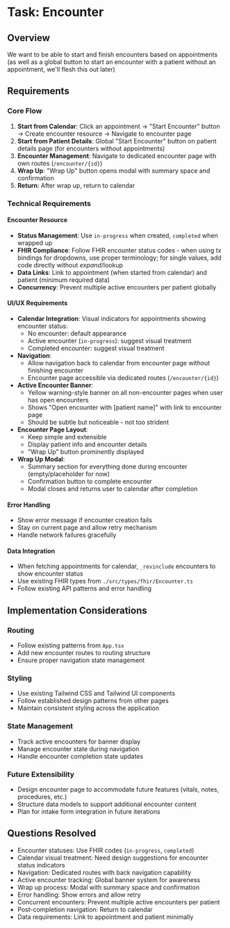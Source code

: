 # Task: Encounter

## Overview

We want to be able to start and finish encounters based on appointments (as well as a global button to start an encounter with a patient without an appointment, we'll flesh this out later)

## Requirements

### Core Flow
1. **Start from Calendar**: Click an appointment → "Start Encounter" button → Create encounter resource → Navigate to encounter page
2. **Start from Patient Details**: Global "Start Encounter" button on patient details page (for encounters without appointments)
3. **Encounter Management**: Navigate to dedicated encounter page with own routes (`/encounter/{id}`)
4. **Wrap Up**: "Wrap Up" button opens modal with summary space and confirmation
5. **Return**: After wrap up, return to calendar

### Technical Requirements

#### Encounter Resource
- **Status Management**: Use `in-progress` when created, `completed` when wrapped up
- **FHIR Compliance**: Follow FHIR encounter status codes - when using tx bindings for dropdowns, use proper terminology; for single values, add code directly without $expand/$lookup
- **Data Links**: Link to appointment (when started from calendar) and patient (minimum required data)
- **Concurrency**: Prevent multiple active encounters per patient globally

#### UI/UX Requirements
- **Calendar Integration**: Visual indicators for appointments showing encounter status:
  - No encounter: default appearance
  - Active encounter (`in-progress`): suggest visual treatment 
  - Completed encounter: suggest visual treatment
- **Navigation**: 
  - Allow navigation back to calendar from encounter page without finishing encounter
  - Encounter page accessible via dedicated routes (`/encounter/{id}`)
- **Active Encounter Banner**: 
  - Yellow warning-style banner on all non-encounter pages when user has open encounters
  - Shows "Open encounter with [patient name]" with link to encounter page
  - Should be subtle but noticeable - not too strident
- **Encounter Page Layout**: 
  - Keep simple and extensible
  - Display patient info and encounter details
  - "Wrap Up" button prominently displayed
- **Wrap Up Modal**: 
  - Summary section for everything done during encounter (empty/placeholder for now)
  - Confirmation button to complete encounter
  - Modal closes and returns user to calendar after completion

#### Error Handling
- Show error message if encounter creation fails
- Stay on current page and allow retry mechanism
- Handle network failures gracefully

#### Data Integration
- When fetching appointments for calendar, `_revinclude` encounters to show encounter status
- Use existing FHIR types from `./src/types/fhir/Encounter.ts`
- Follow existing API patterns and error handling

## Implementation Considerations

### Routing
- Follow existing patterns from `App.tsx`
- Add new encounter routes to routing structure
- Ensure proper navigation state management

### Styling
- Use existing Tailwind CSS and Tailwind UI components
- Follow established design patterns from other pages
- Maintain consistent styling across the application

### State Management
- Track active encounters for banner display
- Manage encounter state during navigation
- Handle encounter completion state updates

### Future Extensibility
- Design encounter page to accommodate future features (vitals, notes, procedures, etc.)
- Structure data models to support additional encounter content
- Plan for intake form integration in future iterations

## Questions Resolved
- Encounter statuses: Use FHIR codes (`in-progress`, `completed`)
- Calendar visual treatment: Need design suggestions for encounter status indicators
- Navigation: Dedicated routes with back navigation capability
- Active encounter tracking: Global banner system for awareness
- Wrap up process: Modal with summary space and confirmation
- Error handling: Show errors and allow retry
- Concurrent encounters: Prevent multiple active encounters per patient
- Post-completion navigation: Return to calendar
- Data requirements: Link to appointment and patient minimally
